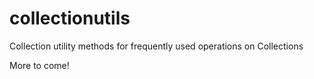 collectionutils
===============

Collection utility methods for frequently used operations on Collections

More to come!

